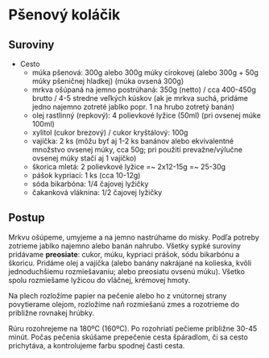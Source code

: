 # Pšenový koláčik

## Suroviny

- Cesto
    - múka pšenová: 300g alebo 300g múky cirokovej (alebo 300g + 50g múky pšeničnej hladkej) (múka ovsená 300g)
    - mrkva ošúpaná na jemno postrúhaná: 350g (netto) / cca 400-450g brutto / 4-5 stredne veľkých kúskov (ak je mrkva suchá, pridáme jedno najemno zotreté jablko popr. 1 na hrubo zotretý banán)
    - olej rastlinný (repkový): 4 polievkové lyžice (50ml) (pri ovsenej múke 100ml)
    - xylitol (cukor brezový) / cukor kryštálový: 100g
    - vajíčka: 2 ks (môžu byť aj 1-2 ks banánov alebo ekvivalentné množstvo ovsenej múky, cca 50g; pri použití prevažne/výlučne ovsenej múky stačí aj 1 vajíčko)
    - škorica mletá: 2 polievkové lyžice =~ 2x12-15g =~ 25-30g
    - pášok kypriaci: 1 ks (cca 10-12g)
    - sóda bikarbóna: 1/4 čajovej lyžičky
    - čakanková vláknina: 1/2 čajovej lyžičky

## Postup

Mrkvu ošúpeme, umyjeme a na jemno nastrúhame do misky. Podľa potreby zotrieme jablko najemno alebo banán nahrubo. Všetky sypké suroviny pridávame **preosiate**: cukor, múku, kypriaci prášok, sódu bikarbónu a škoricu. Pridáme olej a vajíčka (alebo banány nakrájané na kolieska, kvôli jednoduchšiemu rozmiešavaniu; alebo preosiatu ovsenú múku). Všetko spolu rozmiešame lyžicou do vláčnej, krémovej hmoty.

Na plech rozložíme papier na pečenie alebo ho z vnútornej strany povytierame olejom, rozložíme naň rozmiešanú zmes a rozotrieme do približne rovnakej hrúbky.

Rúru rozohrejeme na 180ºC (160ºC). Po rozohriatí pečieme približne 30-45 minút. Počas pečenia skúšame prepečenie cesta špáradlom, či sa cesto prichytáva, a kontrolujeme farbu spodnej časti cesta.

